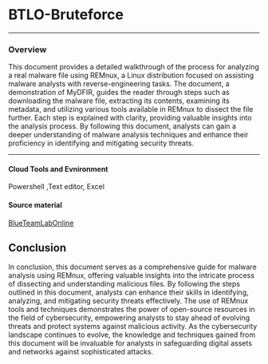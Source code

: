 # BTLO-Bruteforce

<hr>
<h3>Overview</h3>
This document provides a detailed walkthrough of the process for analyzing a real malware file using REMnux, a Linux distribution focused on assisting malware analysts with reverse-engineering tasks. The document, a demonstration of MyDFIR, guides the reader through steps such as downloading the malware file, extracting its contents, examining its metadata, and utilizing various tools available in REMnux to dissect the file further. Each step is explained with clarity, providing valuable insights into the analysis process. By following this document, analysts can gain a deeper understanding of malware analysis techniques and enhance their proficiency in identifying and mitigating security threats.
<hr>

<h4>Cloud Tools and Evnironment</h4>
Powershell ,Text editor, Excel

<h4>Source material</h4>

[BlueTeamLabOnline](https://blueteamlabs.online/home)



<h2>Conclusion</h2>
In conclusion, this document serves as a comprehensive guide for malware analysis using REMnux, offering valuable insights into the intricate process of dissecting and understanding malicious files. By following the steps outlined in this document, analysts can enhance their skills in identifying, analyzing, and mitigating security threats effectively. The use of REMnux tools and techniques demonstrates the power of open-source resources in the field of cybersecurity, empowering analysts to stay ahead of evolving threats and protect systems against malicious activity. As the cybersecurity landscape continues to evolve, the knowledge and techniques gained from this document will be invaluable for analysts in safeguarding digital assets and networks against sophisticated attacks.
